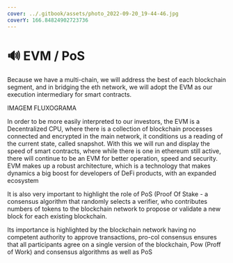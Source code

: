 ```yaml
---
cover: ../.gitbook/assets/photo_2022-09-20_19-44-46.jpg
coverY: 166.84824902723736
---
```


# 🔊 EVM / PoS

Because we have a multi-chain, we will address the best of each blockchain segment, and in bridging the eth network, we will adopt the EVM as our execution intermediary for smart contracts.

IMAGEM FLUXOGRAMA&#x20;

In order to be more easily interpreted to our investors, the EVM is a Decentralized CPU, where there is a collection of blockchain processes connected and encrypted in the main network, it conditions us a reading of the current state, called snapshot. With this we will run and display the speed of smart contracts, where while there is one in ethereum still active, there will continue to be an EVM for better operation, speed and security.\
EVM makes up a robust architecture, which is a technology that makes dynamics a big boost for developers of DeFi products, with an expanded ecosystem

It is also very important to highlight the role of PoS (Proof Of Stake - a consensus algorithm that randomly selects a verifier, who contributes numbers of tokens to the blockchain network to propose or validate a new block for each existing blockchain.

Its importance is highlighted by the blockchain network having no competent authority to approve transactions, pro-col consensus ensures that all participants agree on a single version of the blockchain, Pow (Proff of Work) and consensus algorithms as well as PoS
